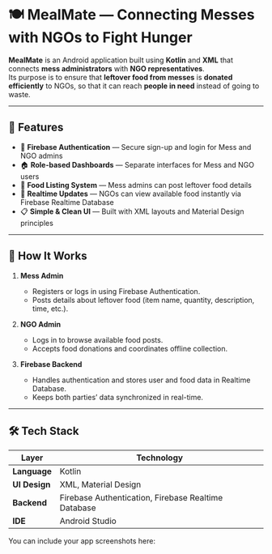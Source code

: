 # 🍽️ MealMate — Connecting Messes with NGOs to Fight Hunger

**MealMate** is an Android application built using **Kotlin** and **XML** that connects **mess administrators** with **NGO representatives**.  
Its purpose is to ensure that **leftover food from messes** is **donated efficiently** to NGOs, so that it can reach **people in need** instead of going to waste.

---

## 🚀 Features

- 🔐 **Firebase Authentication** — Secure sign-up and login for Mess and NGO admins  
- 🏠 **Role-based Dashboards** — Separate interfaces for Mess and NGO users  
- 🍱 **Food Listing System** — Mess admins can post leftover food details  
- 🔄 **Realtime Updates** — NGOs can view available food instantly via Firebase Realtime Database  
- 📋 **Simple & Clean UI** — Built with XML layouts and Material Design principles  

---

## 🧠 How It Works

1. **Mess Admin**
   - Registers or logs in using Firebase Authentication.  
   - Posts details about leftover food (item name, quantity, description, time, etc.).  

2. **NGO Admin**
   - Logs in to browse available food posts.  
   - Accepts food donations and coordinates offline collection.  

3. **Firebase Backend**
   - Handles authentication and stores user and food data in Realtime Database.  
   - Keeps both parties’ data synchronized in real-time.

---

## 🛠️ Tech Stack

| Layer | Technology |
|-------|-------------|
| **Language** | Kotlin |
| **UI Design** | XML, Material Design |
| **Backend** | Firebase Authentication, Firebase Realtime Database |
| **IDE** | Android Studio |

You can include your app screenshots here:

